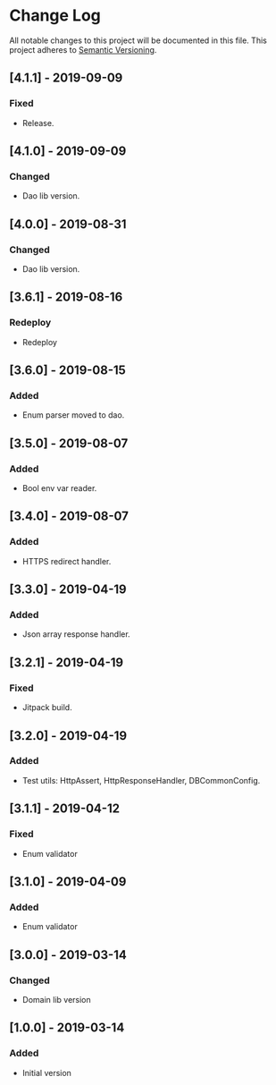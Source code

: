 # Change Log
All notable changes to this project will be documented in this file.
This project adheres to [Semantic Versioning](http://semver.org/).

## [4.1.1] - 2019-09-09
### Fixed
- Release.

## [4.1.0] - 2019-09-09
### Changed
- Dao lib version.

## [4.0.0] - 2019-08-31
### Changed
- Dao lib version.

## [3.6.1] - 2019-08-16
### Redeploy
- Redeploy

## [3.6.0] - 2019-08-15
### Added
- Enum parser moved to dao.

## [3.5.0] - 2019-08-07
### Added
- Bool env var reader.

## [3.4.0] - 2019-08-07
### Added
- HTTPS redirect handler.

## [3.3.0] - 2019-04-19
### Added
- Json array response handler.

## [3.2.1] - 2019-04-19
### Fixed
- Jitpack build.

## [3.2.0] - 2019-04-19
### Added
- Test utils: HttpAssert, HttpResponseHandler, DBCommonConfig.

## [3.1.1] - 2019-04-12
### Fixed
- Enum validator

## [3.1.0] - 2019-04-09
### Added
- Enum validator

## [3.0.0] - 2019-03-14
### Changed
- Domain lib version

## [1.0.0] - 2019-03-14
### Added
- Initial version
